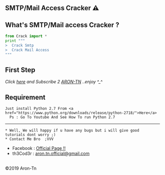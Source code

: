 
## SMTP/Mail Access Cracker ⚠️

What's SMTP/Mail access Cracker ?
------
```python
from Crack import * 
print """ 
>  Crack Smtp
>  Crack Mail Access
"""
```



**First Step**
----------
*Click <a href="https://www.youtube.com/AronTnXofficial">here</a> and Subscribe 2 <a href="https://www.youtube.com/AronTnXofficial">ARON-TN</a> ..enjoy ^_^*

**Requirement**
----------

```
Just install Python 2.7 From <a href="https://www.python.org/downloads/release/python-2718/">Here</a>
  Ps : Go To Youtube And See How To run Python 2.7
```

----------
```
* Well, We will happy if u have any bugs but i will give good tutorials dont worry ;)
* Contact Me Bro  ;VVV
```
*    Facebook : <a href="https://www.facebook.com/Aron.Tn/" target="_blank">Official Page !!</a>
*    th3Cod3r : <a href="mailto:aron.tn.official@gmail.com">aron.tn.official@gmail.com</a>

<br>©2019 Aron-Tn


